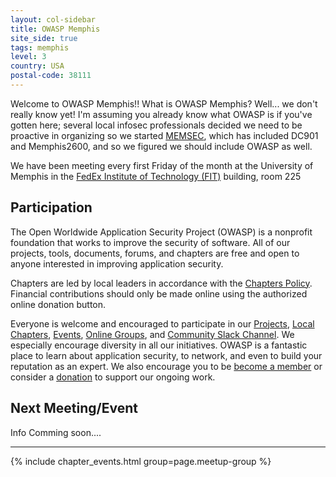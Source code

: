 ```yaml
---
layout: col-sidebar
title: OWASP Memphis
site_side: true
tags: memphis
level: 3
country: USA
postal-code: 38111
---
```


Welcome to OWASP Memphis!! What is OWASP Memphis? Well... we don't really know yet! I'm assuming you already know what OWASP is if you've gotten here; several local infosec professionals decided we need to be proactive in organizing so we started [MEMSEC](https://memsec.info), which has included DC901 and Memphis2600, and so we figured we should include OWASP as well. 

We have been meeting every first Friday of the month at the University of Memphis in the [FedEx Institute of Technology (FIT)](https://www.openstreetmap.org/search?query=365+Innovation+Dr%2C+Memphis%2C+TN+38152) building, room 225

## Participation
The Open Worldwide Application Security Project (OWASP) is a nonprofit foundation that works to improve the security of software. All of our projects, tools, documents, forums, and chapters are free and open to anyone interested in improving application security. 

Chapters are led by local leaders in accordance with the [Chapters Policy](/www-policy/operational/chapters). Financial contributions should only be made online using the authorized online donation button. 

Everyone is welcome and encouraged to participate in our [Projects](/projects/), [Local Chapters](/chapters/), [Events](/events/), [Online Groups](https://groups.google.com/a/owasp.com/), and [Community Slack Channel](https://owasp.slack.com/). We especially encourage diversity in all our initiatives. OWASP is a fantastic place to learn about application security, to network, and even to build your reputation as an expert. We also encourage you to be [become a member](/membership/) or consider a [donation](/donate/) to support our ongoing work.

Next Meeting/Event <!-- You should keep this section as it will populate your meetup events -->
---------------------
Info Comming soon....

---
{% include chapter_events.html group=page.meetup-group %}





